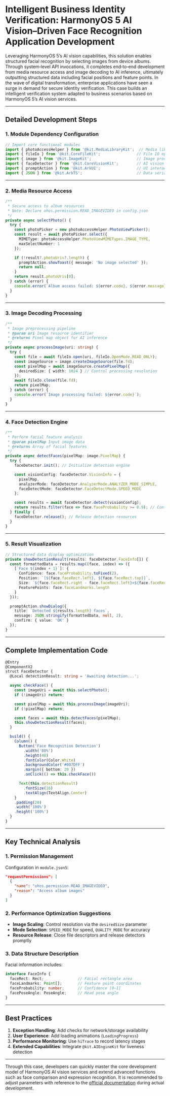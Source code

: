 # Intelligent Business Identity Verification: HarmonyOS 5 AI Vision–Driven Face Recognition Application Development

Leveraging HarmonyOS 5’s AI vision capabilities, this solution enables structured facial recognition by selecting images from device albums. Through system‑level API invocations, it completes end‑to‑end development from media resource access and image decoding to AI inference, ultimately outputting structured data including facial positions and feature points. In the wave of digital transformation, enterprise applications have seen a surge in demand for secure identity verification. This case builds an intelligent verification system adapted to business scenarios based on HarmonyOS 5’s AI vision services.

---

## Detailed Development Steps

### 1. Module Dependency Configuration
```typescript
// Import core functional modules
import { photoAccessHelper } from '@kit.MediaLibraryKit';  // Media library access
import { fileIo } from '@kit.CoreFileKit';                // File IO operations
import { image } from '@kit.ImageKit';                    // Image processing
import { faceDetector } from '@kit.CoreVisionKit';        // AI vision capabilities
import { promptAction } from '@kit.ArkUI';                // UI interaction components
import { JSON } from '@kit.ArkTS';                        // Data serialization
```

------

### 2. Media Resource Access

```typescript
/**
 * Secure access to album resources
 * Note: Declare ohos.permission.READ_IMAGEVIDEO in config.json
 */
private async selectPhoto() {
  try {
    const photoPicker = new photoAccessHelper.PhotoViewPicker();
    const result = await photoPicker.select({
      MIMEType: photoAccessHelper.PhotoViewMIMETypes.IMAGE_TYPE,
      maxSelectNumber: 1
    });

    if (!result?.photoUris?.length) {
      promptAction.showToast({ message: 'No image selected' });
      return null;
    }
    return result.photoUris[0];
  } catch (error) {
    console.error(`Album access failed: ${error.code}, ${error.message}`);
  }
}
```

------

### 3. Image Decoding Processing

```typescript
/**
 * Image preprocessing pipeline
 * @param uri Image resource identifier
 * @returns Pixel map object for AI inference
 */
private async processImage(uri: string) {
  try {
    const file = await fileIo.open(uri, fileIo.OpenMode.READ_ONLY);
    const imageSource = image.createImageSource(file.fd);
    const pixelMap = await imageSource.createPixelMap({
      desiredSize: { width: 1024 } // Control processing resolution
    });
    await fileIo.close(file.fd);
    return pixelMap;
  } catch (error) {
    console.error(`Image processing failed: ${error.code}`);
  }
}
```

------

### 4. Face Detection Engine

```typescript
/**
 * Perform facial feature analysis
 * @param pixelMap Input image data
 * @returns Array of facial features
 */
private async detectFaces(pixelMap: image.PixelMap) {
  try {
    faceDetector.init(); // Initialize detection engine

    const visionConfig: faceDetector.VisionInfo = {
      pixelMap,
      analyzerMode: faceDetector.AnalyzerMode.ANALYZER_MODE_SIMPLE,
      faceDetectMode: faceDetector.FaceDetectMode.SPEED_MODE
    };

    const results = await faceDetector.detect(visionConfig);
    return results.filter(face => face.faceProbability >= 0.9); // Confidence filtering
  } finally {
    faceDetector.release(); // Release detection resources
  }
}
```

------

### 5. Result Visualization

```typescript
// Structured data display optimization
private showDetectionResult(results: faceDetector.FaceInfo[]) {
  const formattedData = results.map((face, index) => ({
    [`Face ${index + 1}`]: {
      Confidence: face.faceProbability.toFixed(2),
      Position: `[${face.faceRect.left}, ${face.faceRect.top}]`,
      Size: `${face.faceRect.right - face.faceRect.left}×${face.faceRect.bottom - face.faceRect.top}`,
      FeaturePoints: face.faceLandmarks.length
    }
  }));

  promptAction.showDialog({
    title: `Detected ${results.length} faces`,
    message: JSON.stringify(formattedData, null, 2),
    confirm: { value: 'OK' }
  });
}
```

------

## Complete Implementation Code

```typescript
@Entry
@ComponentV2
struct FaceDetector {
  @Local detectionResult: string = 'Awaiting detection...';

  async checkFace() {
    const imageUri = await this.selectPhoto();
    if (!imageUri) return;

    const pixelMap = await this.processImage(imageUri);
    if (!pixelMap) return;

    const faces = await this.detectFaces(pixelMap);
    this.showDetectionResult(faces);
  }

  build() {
    Column() {
      Button('Face Recognition Detection')
        .width('80%')
        .height(48)
        .fontColor(Color.White)
        .backgroundColor('#007DFF')
        .margin({ bottom: 20 })
        .onClick(() => this.checkFace())

      Text(this.detectionResult)
        .fontSize(16)
        .textAlign(TextAlign.Center)
    }
    .padding(20)
    .width('100%')
    .height('100%')
  }
}
```

------

## Key Technical Analysis

### 1. Permission Management

Configuration in `module.json5`:

```json
"requestPermissions": [
  {
    "name": "ohos.permission.READ_IMAGEVIDEO",
    "reason": "Access album images"
  }
]
```

### 2. Performance Optimization Suggestions

- **Image Scaling**: Control resolution via the `desiredSize` parameter
- **Mode Selection**: `SPEED_MODE` for speed, `QUALITY_MODE` for accuracy
- **Resource Release**: Close file descriptors and release detectors promptly

### 3. Data Structure Description

Facial information includes:

```typescript
interface FaceInfo {
  faceRect: Rect;               // Facial rectangle area
  faceLandmarks: Point[];       // Feature point coordinates
  faceProbability: number;      // Confidence [0–1]
  facePoseAngle: PoseAngle;     // Head pose angle
}
```

------

## Best Practices

1. **Exception Handling**: Add checks for network/storage availability
2. **User Experience**: Add loading animations (`LoadingProgress`)
3. **Performance Monitoring**: Use `hiTrace` to record latency stages
4. **Extended Capabilities**: Integrate `@kit.AIEngineKit` for liveness detection

------

Through this case, developers can quickly master the core development model of HarmonyOS AI vision services and extend advanced functions such as face comparison and expression recognition. It is recommended to adjust parameters with reference to the [official documentation](https://developer.harmonyos.com/cn/docs/documentation) during actual development.

